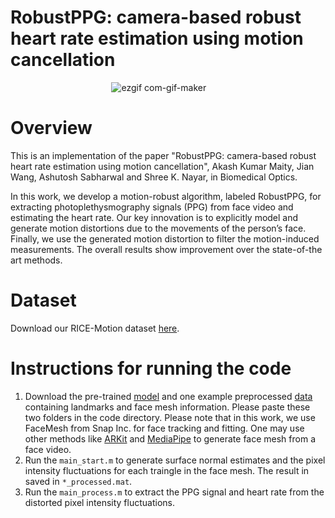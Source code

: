 # RobustPPG: camera-based robust heart rate estimation using motion cancellation

&emsp; &emsp; &emsp; &emsp; &emsp; &emsp; &emsp; &emsp; &emsp; 
![ezgif com-gif-maker](https://user-images.githubusercontent.com/26046462/212691832-5cbe3f94-01e2-4f39-ab35-bdb5767b3359.gif)


# Overview

This is an implementation of the paper "RobustPPG: camera-based robust heart rate estimation using motion cancellation", Akash Kumar Maity, Jian Wang, Ashutosh Sabharwal and Shree K. Nayar, in Biomedical Optics. 

In this work, we develop a motion-robust algorithm, labeled RobustPPG, for extracting photoplethysmography signals (PPG) from face video and estimating the heart rate. Our key innovation is to explicitly model and generate motion distortions due to the movements of the person’s face. Finally, we use the generated motion distortion to filter the motion-induced measurements. The overall results show improvement over the state-of-the art methods.


# Dataset 

Download our RICE-Motion dataset [here](https://rice.box.com/s/yaxfkalx400kzze2jlb02nysv7m5mxbr).

# Instructions for running the code

1. Download the pre-trained [model](https://rice.app.box.com/folder/188647757901) and one example preprocessed [data](https://rice.app.box.com/folder/188646929228) containing landmarks and face mesh information. Please paste these two folders in the code directory. Please note that in this work, we use FaceMesh from Snap Inc. for face tracking and fitting. One may use other methods like [ARKit](https://developer.apple.com/videos/play/tech-talks/601/) and [MediaPipe](https://google.github.io/mediapipe/solutions/face_mesh.html) to generate face mesh from a face video.
2. Run the `main_start.m` to generate surface normal estimates and the pixel intensity fluctuations for each traingle in the face mesh. The result in saved in `*_processed.mat`. 
3. Run the `main_process.m` to extract the PPG signal and heart rate from the distorted pixel intensity fluctuations.
